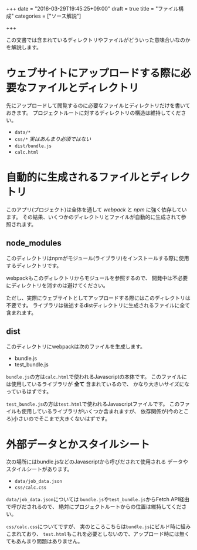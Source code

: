 +++
date = "2016-03-29T19:45:25+09:00"
draft = true
title = "ファイル構成"
categories = ["ソース解説"]

+++

この文書では含まれているディレクトリやファイルがどういった意味合いなのかを解説します。

# ウェブサイトにアップロードする際に必要なファイルとディレクトリ

先にアップロードして閲覧するのに必要なファイルとディレクトリだけを書いておきます。
プロジェクトルートに対するディレクトリの構造は維持してください。

- `data/*`
- `css/*` *実はあんまり必須ではない*
- `dist/bundle.js`
- `calc.html`

# 自動的に生成されるファイルとディレクトリ

このアプリ(プロジェクト)は全体を通して *webpack* と *npm* に強く依存しています。
その結果、いくつかのディレクトリとファイルが自動的に生成されて参照されます。

## node_modules

このディレクトリはnpmがモジュール(ライブラリ)をインストールする際に使用するディレクトリです。

webpackもこのディレクトリからモジュールを参照するので、
開発中は不必要にディレクトリを消すのは避けてください。

ただし、実際にウェブサイトとしてアップロードする際にはこのディレクトリは不要です。
ライブラリは後述するdistディレクトリに生成されるファイルに全て含まれます。

## dist

このディレクトリにwebpackは次のファイルを生成します。

- bundle.js
- test_bundle.js

`bundle.js`の方は`calc.html`で使われるJavascriptの本体です。
このファイルには使用しているライブラリが **全て** 含まれているので、
かなり大きいサイズになっているはずです。

`test_bundle.js`の方は`test.html`で使われるJavascriptファイルです。
このファイルも使用しているライブラリがいくつか含まれますが、
依存関係が(今のところ)小さいのでそこまで大きくないはずです。

# 外部データとかスタイルシート

次の場所にはbundle.jsなどのJavascriptから呼びだされて使用される
データやスタイルシートがあります。

- `data/job_data.json`
- `css/calc.css`

`data/job_data.json`については
`bundle.js`や`test_bundle.js`からFetch API経由で呼びだされるので、
絶対にプロジェクトルートからの位置は維持してください。

`css/calc.css`についてですが、
実のところこちらは`bundle.js`にビルド時に組みこまれており、
`test.html`もこれを必要としないので、アップロード時には無くてもあんまり問題はありません。
